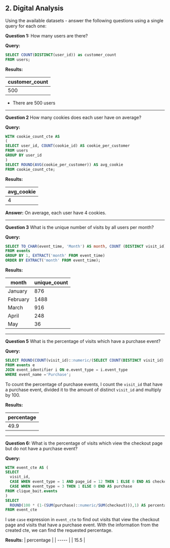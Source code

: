 **2. Digital Analysis**
---
Using the available datasets - answer the following questions using a single query for each one:

**Question 1:**
How many users are there?

**Query:**

```sql
SELECT COUNT(DISTINCT(user_id)) as customer_count
FROM users;
```

**Results:**

|customer_count|
|---------|
|500|

* There are 500 users

---------------------------

**Question 2**
How many cookies does each user have on average?

**Query:**
```sql
WITH cookie_count_cte AS
(
SELECT user_id, COUNT(cookie_id) AS cookie_per_customer
FROM users
GROUP BY user_id
)
SELECT ROUND(AVG(cookie_per_customer)) AS avg_cookie
FROM cookie_count_cte;
```

**Results:**

| avg_cookie  |
| ----------- |
| 4 |

**Answer:**
On average, each user have 4 cookies.

-------------
**Question 3**
What is the unique number of visits by all users per month?

**Query:**

```sql
SELECT TO_CHAR(event_time, 'Month') AS month, COUNT (DISTINCT visit_id) AS unique_count
FROM events
GROUP BY 1, EXTRACT('month' FROM event_time)
ORDER BY EXTRACT('month' FROM event_time);
```

**Results:**

| month     | unique_count |
| --------- | ----- |
| January   | 876   |
| February  | 1488  |
| March     | 916   |
| April     | 248   |
| May       | 36    |

--------------------

**Question 5**
What is the percentage of visits which have a purchase event?

**Query:**

```sql
SELECT ROUND(COUNT(visit_id)::numeric/(SELECT COUNT(DISTINCT visit_id) FROM events)::numeric*100,1) AS percentage
FROM events e
JOIN event_identifier i ON e.event_type = i.event_type
WHERE event_name ='Purchase';
```
To count the percentage of purchase events, I count the `visit_id` that have a purchase event, divided it to the amount of distinct `visit_id` and multiply by 100.

**Results:**

| percentage |
| ----- |
| 49.9 |

-------------------
**Question 6:**
What is the percentage of visits which view the checkout page but do not have a purchase event?

**Query:**
```sql
WITH event_cte AS (
SELECT 
  visit_id,
  CASE WHEN event_type = 1 AND page_id = 12 THEN 1 ELSE 0 END AS checkout,
  CASE WHEN event_type = 3 THEN 1 ELSE 0 END AS purchase
FROM clique_bait.events
)
SELECT 
  ROUND(100 * (1-(SUM(purchase)::numeric/SUM(checkout))),1) AS percentage
FROM event_cte
```
I use `case` expression in `event_cte` to find out visits that view the checkout page and visits that have a purchase event. With the information from the created cte, we can find the requested percentage.

**Results:**
| percentage |
| ----- |
| 15.5 |

